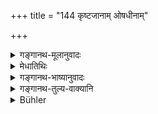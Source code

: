 +++
title = "144 कृष्टजानाम् ओषधीनाम्"

+++

<details><summary>गङ्गानथ-मूलानुवादः</summary>

If one needlessly cuts plants grown by cultivation, or those that spontaneously grow in the forest, he shall attend on the cow for one day, subsisting on milk only.—(144)
</details>

<details><summary>मेधातिथिः</summary>

फालकुद्दालादिना याः **कृष्टे** **जायन्ते**, याश् च **स्वयं वने**, तासां **वृथालम्भे** गवादिप्रयोजनेन विना छेदनम् । **गवानुगमनम्** । **दिनम् एकं** परमहर्षाय परिचर्यते । **पयोव्रतं** भोजनान्तरनिवृत्तिः ॥ ११.१४४ ॥
</details>

<details><summary>गङ्गानथ-भाष्यानुवादः</summary>

Those that grow in a plot of land that has been cultivated with the plough, the spade and other implements, and those that grow by themselves in the forest;—if one cuts these ‘*needlessly*’—*i.e*., not for any such purpose as the feeding of cattle and the like,—he should ‘*attend on the cow* *for* *one day*’—with great joy.

‘*Subsisting on milk*.’—This precludes all other food.—(144)
</details>

<details><summary>गङ्गानथ-तुल्य-वाक्यानि</summary>

*Viṣṇu* (50.50).—‘If a man has wantonly cut such plants as grow by
cultivation, or such as rise spontaneously in the woods,—he must wait on a cow and subsist on milk for one day.’

*Yājñavalkya* (3.276).—(See under 142.)
</details>

<details><summary>Bühler</summary>

145	If a man destroys for no good purpose plants produced by cultivation, or such as spontaneously spring up in the forest, he shall attend a cow during one day, subsisting on milk alone.
</details>
